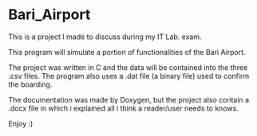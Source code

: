 # Bari_Airport
This is a project I made to discuss during my IT Lab. exam. 

This program will simulate a portion of functionalities of the Bari Airport.

The project was written in C and the data will be contained into the three .csv files.
The program also uses a .dat file (a binary file) used to confirm the boarding.

The documentation was made by Doxygen, but the project also contain a .docx file in which 
i explained all i think a reader/user needs to knows.

Enjoy :)
